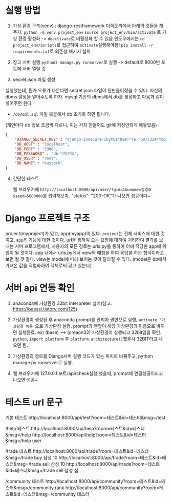 # 실행 방법
1. 가상 환경 구축(venv) : django-restframework 디렉토리에서 아래의 것들을 해주자.
`python -m venv project_env`
`source project_env/bin/activate` 로 가상 환경 활성화 -> `deactivate`로 비활성화 할 수 있음
윈도우에서는 `cd project_env/Scripts`로 접근하여 `activate`실행해야함!
`pip install -r requirements.txt`로 의존성 패키지 설치

2. 장고 서버 실행 
  `python3 manage.py runserver`로 실행 -> default로 8000번 포트에 서버 열릴 것

3. secret.json 파일 생성

  실행했는데, 뭔가 오류가 나온다면 secret.json 파일이 안만들어졌을 수 있다. 자신의 dbms 설정을 넣어주도록 하자. mysql 기반의 dbms에서 db를 생성하고 다음과 같이 넣어주면 된다. 

  - `/db/ddl.sql` 파일 복붙해서 db 초기화 하면 됩니다. 

  (개인마다 db 정보 조금씩 다르니, 이는 각자 만들어도 git에 저장안되게 해놓았음)

  ```json
  {
      "DJANGO_SECRET_KEY" : "django-insecure-ibyt6$*8%#)^46-^607l3z#!tm03xn=_2&==mg5ix0hd!u1_e6",
      "DB_HOST" : "localhost",
      "DB_PORT" : "3306",
      "DB_PASSWORD" : "db 비밀번호",
      "DB_USER" : "root",
      "DB_NAME" : "kustock"
  }
  ```

4. 간단한 테스트

   웹 브라우저에 `http://localhost:8000/api/user/?gid=1&uname=김경호&seed=5000000`를 입력해보자. "status": "200-OK"가 나오면 성공이다~

# Django 프로젝트 구조

project(myproject)가 있고, app(myapp)이 있다. `project`는 전체 서비스에 대한 것이고, `app`은 기능에 대한 것이다. url을 통하여 오는 요청에 대하여 처리하여 결과를 보내는 서버 프로그램에서, 사용자의 모든 경로는 urls.py를 통하여 이에 적당한 app에 위임이 될 것이다. app 내에서 urls.py에서 view와 매칭을 하여 응답을 하는 형식이라고 보면 될 것 같다. view는 model에 따라 보이는 것이 달라질 수 있다. (model은 db에서 가져온 값을 직렬화하여 객체로써 갖고 있는다)


# 서버 api 연동 확인

1. anaconda에 가상환경 32bit interpreter 설치(참고: https://baessi.tistory.com/125)

2. 가상환경이 생성된 후 anaconda prompt를 관리자 권한으로 실행, `activate '가상환경 이름'`으로 가상환경 실행.
prompt의 맨앞이 해당 가상환경의 이름으로 바뀌면 실행완료. ex) (base) --> (creaon32)
가상환경이 실행되고 32bit임을 확인. `python`, `import platform` 후 `platform.architecture()`했을시 32BIT라고 나오면 됨. 

3. 가상환경의 경로를 Django서버 실행 코드가 있는 위치로 바꿔주고, python manage.py runserver로 실행.

4. 웹 브라우저에 127.0.0.1:포트/api/check실행 했을때, prompt에 연결성공이라고 나오면 성공~

# 테스트 url 문구
기본 테스트
http://localhost:8000/api/test?room=테스트&id=테스터&msg=/test

/help 테스트
http://localhost:8000/api/help?room=테스트&id=테스터&msg=/help
http://localhost:8000/api/help?room=테스트&id=테스터&msg=/help user

/trade 테스트
http://localhost:8000/api/trade?room=테스트&id=테스터&msg=/trade buy 삼성 10
http://localhost:8000/api/trade?room=테스트&id=테스터&msg=/trade sell 삼성 10
http://localhost:8000/api/trade?room=테스트&id=테스터&msg=/trade sell 삼성 십

/community 테스트
http://localhost:8000/api/community?room=테스트&id=테스터&msg=/community rank
http://localhost:8000/api/community?room=테스트&id=테스터&msg=/community 테스터

